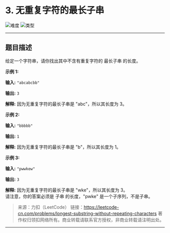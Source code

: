 # 3. 无重复字符的最长子串

![难度](https://img.shields.io/badge/难度-中等-f0ad4e.svg?logo=leetcode&style=flat)  ![类型](https://img.shields.io/badge/类型-滑动窗口-violet.svg?style=flat)

---

## 题目描述

给定一个字符串，请你找出其中不含有重复字符的 最长子串 的长度。

**示例 1:**

**输入:** `"abcabcbb"`

**输出:** `3 `

**解释:** 因为无重复字符的最长子串是 "abc"，所以其长度为 3。

**示例 2:**

**输入:** `"bbbbb"`

**输出:** `1`

**解释:** 因为无重复字符的最长子串是 "b"，所以其长度为 1。

**示例 3:**

**输入:** `"pwwkew"`

**输出:** `3`

**解释:** 因为无重复字符的最长子串是 "wke"，所以其长度为 3。  
     请注意，你的答案必须是 子串 的长度，"pwke" 是一个子序列，不是子串。

> 来源：力扣（LeetCode）
> 链接：https://leetcode-cn.com/problems/longest-substring-without-repeating-characters
> 著作权归领扣网络所有。商业转载请联系官方授权，非商业转载请注明出处。

---